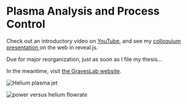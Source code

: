 # Plasma Analysis and Process Control

Check out an introductory video on [YouTube](https://www.youtube.com/watch?v=g-D1YUygGis&t=2s&list=PLv1hJnaxTVPBqW_9ZYDJsLQ4n_xtNlmFU&index=14),
and see my [colloquium presentation ](https://www.brandoncurtis.com/present/colloquium/) on the web in reveal.js.

Due for major reorganization, just as soon as I file my thesis...

In the meantime, visit [the GravesLab website](http://www.graveslab.org/).

![Helium plasma jet](https://raw.githubusercontent.com/brandoncurtis/plasma-control/results/bruggeman-jet.jpg)

![power versus helium flowrate](https://raw.githubusercontent.com/brandoncurtis/plasma-control/results/Set_q-power_varied_Set_f.png)

